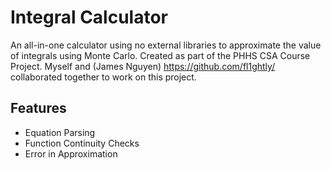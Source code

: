 # Integral Calculator

An all-in-one calculator using no external libraries to approximate the value of integrals using Monte Carlo.
Created as part of the PHHS CSA Course Project. Myself and (James Nguyen) https://github.com/fl1ghtly/ collaborated together to work on this project.

## Features
* Equation Parsing
* Function Continuity Checks
* Error in Approximation
